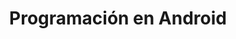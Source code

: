 ---
id: 325
color: green
title: Programación en Android
description: En este apartado encontrarás una serie de documentos y/o videos relacionados con la programación de aplicaciones android, usaremos tanto el editor Eclipse Android, como Android Studio
shortDescription: Programación en Android
requirements: ['Conocimientos de programación básica','Nociones de programación orientada a objetos']
whatYouWillLearn: ['Entender el paradigma POO', 'Pilares fundamentales de la POO', 'Crear aplicaciones de consola']
aimedAt: Cualquier persona que quiera dar sus primeros pasos en Android  
---